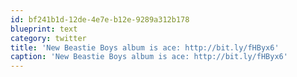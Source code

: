 ```yaml
---
id: bf241b1d-12de-4e7e-b12e-9289a312b178
blueprint: text
category: twitter
title: 'New Beastie Boys album is ace: http://bit.ly/fHByx6'
caption: 'New Beastie Boys album is ace: http://bit.ly/fHByx6'
---
```


